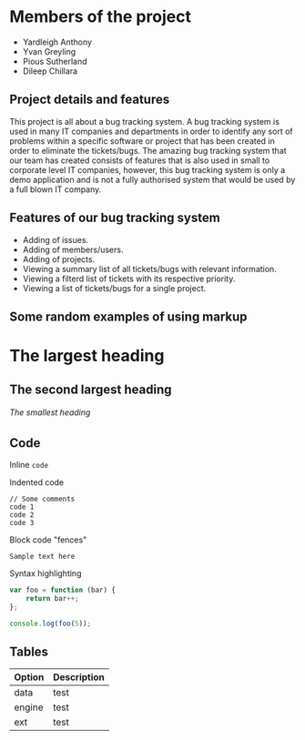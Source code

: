 # Members of the project
- Yardleigh Anthony
- Yvan Greyling
- Pious Sutherland
- Dileep Chillara

## Project details and features

This project is all about a bug tracking system. 
A bug tracking system is used in many IT companies and departments in order to identify any sort of problems within a specific software or project that has been created in order to eliminate the tickets/bugs. The amazing bug tracking system that our team has created consists of features that is also used in small to corporate level IT companies, however, this bug tracking system is only a demo application and is not a fully authorised system that would be used by a full blown IT company.

## Features of our bug tracking system

- Adding of issues.
- Adding of members/users.
- Adding of projects.
- Viewing a summary list of all tickets/bugs with relevant information.
- Viewing a filterd list of tickets with its respective priority.
- Viewing a list of tickets/bugs for a single project.

## Some random examples of using markup

# The largest heading
## The second largest heading
###### The smallest heading


## Code

Inline `code`

Indented code

    // Some comments
    code 1
    code 2
    code 3

Block code "fences"

```
Sample text here
```

Syntax highlighting

``` js
var foo = function (bar) {
    return bar++;
};

console.log(foo(5));
```

## Tables

| Option | Description |
| ------ | ----------- |
| data   | test        |
| engine | test        |
| ext    | test        |